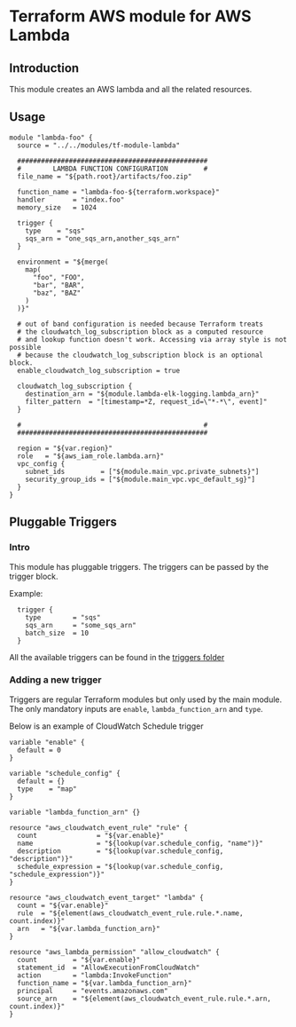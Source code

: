 # Terraform AWS module for AWS Lambda

## Introduction
This module creates an AWS lambda and all the related resources.

## Usage
```hcl
module "lambda-foo" {
  source = "../../modules/tf-module-lambda"

  ################################################
  #        LAMBDA FUNCTION CONFIGURATION         #
  file_name = "${path.root}/artifacts/foo.zip"

  function_name = "lambda-foo-${terraform.workspace}"
  handler       = "index.foo"
  memory_size   = 1024

  trigger {
    type    = "sqs"
    sqs_arn = "one_sqs_arn,another_sqs_arn"
  }

  environment = "${merge(
    map(
      "foo", "FOO",
      "bar", "BAR",
      "baz", "BAZ"
    )
  )}"

  # out of band configuration is needed because Terraform treats
  # the cloudwatch_log_subscription block as a computed resource
  # and lookup function doesn't work. Accessing via array style is not possible
  # because the cloudwatch_log_subscription block is an optional block.
  enable_cloudwatch_log_subscription = true

  cloudwatch_log_subscription {
    destination_arn = "${module.lambda-elk-logging.lambda_arn}"
    filter_pattern  = "[timestamp=*Z, request_id=\"*-*\", event]"
  }

  #                                              #
  ################################################

  region = "${var.region}"
  role   = "${aws_iam_role.lambda.arn}"
  vpc_config {
    subnet_ids         = ["${module.main_vpc.private_subnets}"]
    security_group_ids = ["${module.main_vpc.vpc_default_sg}"]
  }
}
```

## Pluggable Triggers

### Intro

This module has pluggable triggers. The triggers can be passed by the trigger block.

Example:

```hcl
  trigger {
    type        = "sqs"
    sqs_arn     = "some_sqs_arn"
    batch_size  = 10
  }
```
All the available triggers can be found in the [triggers folder](./triggers)



### Adding a new trigger

Triggers are regular Terraform modules but only used by the main module. The only mandatory inputs are `enable`, `lambda_function_arn` and `type`.

Below is an example of CloudWatch Schedule trigger

```hcl
variable "enable" {
  default = 0
}

variable "schedule_config" {
  default = {}
  type    = "map"
}

variable "lambda_function_arn" {}

resource "aws_cloudwatch_event_rule" "rule" {
  count               = "${var.enable}"
  name                = "${lookup(var.schedule_config, "name")}"
  description         = "${lookup(var.schedule_config, "description")}"
  schedule_expression = "${lookup(var.schedule_config, "schedule_expression")}"
}

resource "aws_cloudwatch_event_target" "lambda" {
  count = "${var.enable}"
  rule  = "${element(aws_cloudwatch_event_rule.rule.*.name, count.index)}"
  arn   = "${var.lambda_function_arn}"
}

resource "aws_lambda_permission" "allow_cloudwatch" {
  count         = "${var.enable}"
  statement_id  = "AllowExecutionFromCloudWatch"
  action        = "lambda:InvokeFunction"
  function_name = "${var.lambda_function_arn}"
  principal     = "events.amazonaws.com"
  source_arn    = "${element(aws_cloudwatch_event_rule.rule.*.arn, count.index)}"
}
```

